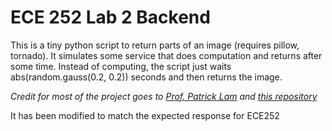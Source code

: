 ECE 252 Lab 2 Backend
==================

This is a tiny python script to return parts of an image (requires pillow, tornado).
It simulates some service that does computation and returns after some time.
Instead of computing, the script just waits abs(random.gauss(0.2, 0.2)) seconds and then returns the image.

_Credit for most of the project goes to [Prof. Patrick Lam](https://github.com/patricklam) and [this repository](https://github.com/patricklam/get-image-part)_

It has been modified to match the expected response for ECE252
